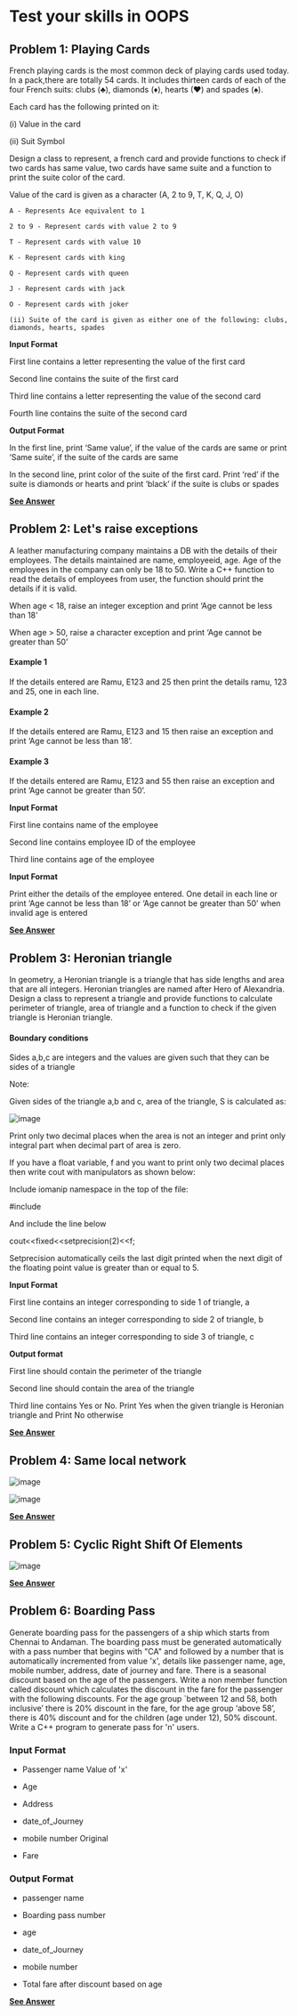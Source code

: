 # Test your skills in OOPS

## Problem 1: Playing Cards

French playing cards is the most common deck of playing cards used today. In a pack,there are totally 54 cards. It includes thirteen cards of each of the four French suits: clubs (♣), diamonds (♦), hearts (♥) and spades (♠).

Each card has the following printed on it:

(i) Value in the card

(ii) Suit Symbol

Design a class to represent, a french card and provide functions to check if two cards has same value, two cards have same suite and a function to print the suite color of the card.

Value of the card is given as a character (A, 2 to 9, T, K, Q, J, O)

```
A - Represents Ace equivalent to 1

2 to 9 - Represent cards with value 2 to 9

T - Represent cards with value 10

K - Represent cards with king

Q - Represent cards with queen

J - Represent cards with jack

O - Represent cards with joker

(ii) Suite of the card is given as either one of the following: clubs, diamonds, hearts, spades

```

**Input Format**

First line contains a letter representing the value of the first card

Second line contains the suite of the first card

Third line contains a letter representing the value of the second card

Fourth line contains the suite of the second card

**Output Format**

In the first line, print ‘Same value’, if the value of the cards are same or print ‘Same suite’, if the suite of the cards are same

In the second line, print color of the suite of the first card. Print ‘red’ if the suite is diamonds or hearts and print ‘black’ if the suite is clubs or spades

[**See Answer**](sample1.cpp)

## Problem 2: Let's raise exceptions

A leather manufacturing company maintains a DB with the details of their employees. The details maintained are name, employeeid, age. Age of the employees in the company can only be 18 to 50. Write a C++ function to read the details of employees from user, the function should print the details if it is valid.

When age < 18, raise an integer exception and print ‘Age cannot be less than 18’

When age > 50, raise a character exception and print ‘Age cannot be greater than 50’

#### Example 1

If the details entered are Ramu, E123 and 25 then print the details ramu, 123 and 25, one in each line.

#### Example 2

If the details entered are Ramu, E123 and 15 then raise an exception and print ‘Age cannot be less than 18’.

#### Example 3

If the details entered are Ramu, E123 and 55 then raise an exception and print ‘Age cannot be greater than 50’.

**Input Format**

First line contains name of the employee

Second line contains employee ID of the employee

Third line contains age of the employee

**Input Format**

Print either the details of the employee entered. One detail in each line or print ‘Age cannot be less than 18’ or ‘Age cannot be greater than 50’ when invalid age is entered

[**See Answer**](sample2.cpp)

## Problem 3: Heronian triangle

In geometry, a Heronian triangle is a triangle that has side lengths and area that are all integers. Heronian triangles are named after Hero of Alexandria. Design a class to represent a triangle and provide functions to calculate perimeter of triangle, area of triangle and a function to check if the given triangle is Heronian triangle.

#### Boundary conditions

Sides a,b,c are integers and the values are given such that they can be sides of a triangle

Note:

Given sides of the triangle a,b and c, area of the triangle, S is calculated as:

![image](https://user-images.githubusercontent.com/26179770/36069840-91c6a5ac-0f16-11e8-9100-d5d03cfcc6e6.png)

Print only two decimal places when the area is not an integer and print only integral part when decimal part of area is zero.

If you have a float variable, f and you want to print only two decimal places then write cout with manipulators as shown below:

 

Include iomanip namespace in the top of the file:

#include <iomanip>

And include the line below

cout<<fixed<<setprecision(2)<<f;

Setprecision automatically ceils the last digit printed when the next digit of the floating point value is greater than or equal to 5.

**Input Format**

First line contains an integer corresponding to side 1 of triangle, a

Second line contains an integer corresponding to side 2 of triangle, b

Third line contains an integer corresponding to side 3 of triangle, c

**Output format**

First line should contain the perimeter of the triangle

Second line should contain the area of the triangle

Third line contains Yes or No. Print Yes when the given triangle is Heronian triangle and Print No otherwise

[**See Answer**](sample3.cpp)

## Problem 4: Same local network

![image](https://user-images.githubusercontent.com/26179770/37647194-acc2c9f0-2c51-11e8-8d0f-230c9f39b283.png)

![image](https://user-images.githubusercontent.com/26179770/37647207-b7e068f6-2c51-11e8-809d-36eead6846aa.png)

[**See Answer**](sample4.c)

## Problem 5: Cyclic Right Shift Of Elements

![image](https://user-images.githubusercontent.com/26179770/37957200-fcb5ed60-31ca-11e8-9bf9-3eaea4c6deb9.png)

[**See Answer**](sample5.c)

## Problem 6: Boarding Pass

Generate boarding pass for the passengers of a ship which starts from Chennai to Andaman. The boarding pass must be generated automatically with a pass number that begins with "CA" and followed by a number that is automatically incremented from value 'x', details like passenger name, age, mobile number, address, date of journey and fare. There is a seasonal discount based on the age of the passengers. Write a non member function called discount which calculates the discount in the fare for the passenger with the following discounts. For the age group `between 12 and 58, both inclusive’ there is 20% discount in the fare, for the age group ‘above 58’, there is 40% discount and for the children (age under 12), 50% discount. Write a C++ program to generate pass for 'n' users. 

### Input Format

- Passenger name Value of 'x' 

- Age 

- Address 

- date_of_Journey 

- mobile number Original  

- Fare 

### Output Format

- passenger name 

- Boarding pass number 

- age 

- date_of_Journey 

- mobile number 

- Total fare after discount based on age 

[**See Answer**](sample6.c)